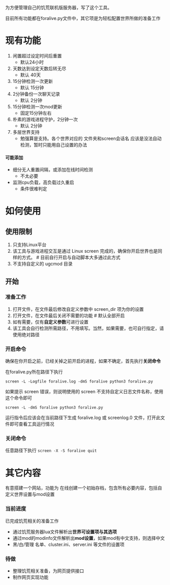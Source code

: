 为方便管理自己的饥荒联机版服务器，写了这个工具。 

目前所有功能都在foralive.py文件中，其它项是为轻松配置世界所做的准备工作

# 现有功能
1. 闲置超过设定时间后重置
   * 默认24小时
2. 天数达到设定天数后转无尽
   * 默认 40天
3. 15分钟检测一次更新
   * 默认 15分钟
4. 2分钟备份一次聊天记录
   * 默认 2分钟
5. 15分钟检测一次mod更新
   * 固定15分钟左右
6. 朴素的游戏进程守护，2分钟一次
   * 默认 2分钟
7. 多层世界支持
   * 勉强算是支持。各个世界对应的 文件夹和screen会话名 应该是没法自动检测，暂时只能用自己设置的办法

#### 可能添加
* 细分无人重置间隔，或添加在线时间检测
   * 不太必要
* 监测cpu负载，高负载过久重启
   * 条件很难判定

# 如何使用 
## 使用限制
1. 只支持Linux平台
2. 该工具与游戏进程交互是通过 Linux screen 完成的，确保你开启世界也是同样的方式。 # 目前自行开启与自动脚本大多通过此方式
3. 不支持自定义的 ugcmod 目录

## 开始
### 准备工作
1. 打开文件，在文件最后修改自定义参数中 screen_dir 项为你的设置
2. 打开文件，在文件最后关闭不需要的功能 # 默认全部开启
3. 如有需要，仅有**自定义参数**可进行设置
4. 该工具会自行检测所需路径，不用填写。当然，如果需要，也可自行指定，请使用绝对路径

### 开启命令
确保在你开启之前，已经关掉之前开启的进程，如果不确定，首先执行**关闭命令**

在foralive.py所在路径下执行

`screen -L -Logfile foralive.log -dmS foralive python3 foralive.py`

如果提示 screen 错误，则说明使用的 screen 不支持自定义日志文件名称，使用这个命令即可

`screen -L -dmS foralive python3 foralive.py`

运行指令后应该会在当前路径下生成 foralive.log 或 screenlog.0 文件，打开此文件即可查看工具运行情况

### 关闭命令
任意路径下执行
`screen -X -S foralive quit`

# 其它内容
有意搭建一个网站，功能为 在线创建一个初始存档，包含所有必要内容，包括自定义世界设置与mod设置
### 当前进度
已完成饥荒相关的准备工作
* 通过饥荒服务器lua文件解析出**世界可设置项与其选项**
* 通过mod的modinfo文件解析出**mod设置**，如果mod有中文支持，则选择中文
* 黑/白/管理 名单、cluster.ini、server.ini 等文件的设置项
### 待做
* 整理饥荒相关准备，为网页提供接口
* 制作网页实现功能